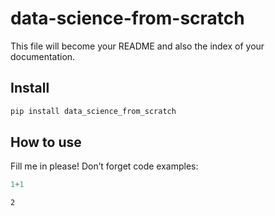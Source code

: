 data-science-from-scratch
================

<!-- WARNING: THIS FILE WAS AUTOGENERATED! DO NOT EDIT! -->

This file will become your README and also the index of your
documentation.

## Install

``` sh
pip install data_science_from_scratch
```

## How to use

Fill me in please! Don’t forget code examples:

``` python
1+1
```

    2
